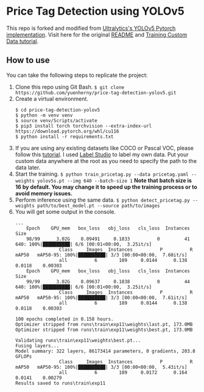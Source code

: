 # Price Tag Detection using YOLOv5

This repo is forked and modified from [Ultralytics's YOLOv5 Pytorch implementation](https://github.com/ultralytics/yolov5). Visit here for the original [README](https://github.com/ultralytics/yolov5#readme) and [Training Custom Data tutorial](https://github.com/ultralytics/yolov5/wiki/Train-Custom-Data).

## How to use
You can take the following steps to replicate the project:
1. Clone this repo using Git Bash.
    `$ git clone https://github.com/yuenherny/price-tag-detection-yolov5.git`
2. Create a virtual environment.
    ```
    $ cd price-tag-detection-yolov5
    $ python -m venv venv
    $ source venv/Scripts/activate
    $ pip3 install torch torchvision --extra-index-url https://download.pytorch.org/whl/cu116
    $ python install -r requirements.txt
    ```
3. If you are using any existing datasets like COCO or Pascal VOC, please follow this [tutorial](https://github.com/ultralytics/yolov5/wiki/Train-Custom-Data#3-train). I used [Label Studio](https://labelstud.io/) to label my own data. Put your custom data anywhere at the root as you need to specify the path to the data later.
4. Start the training.
    `$ python train_pricetag.py --data pricetag.yaml --weights yolov5s.pt --img 640 --batch-size 1`
    **Note that batch size is 16 by default. You may change it to speed up the training process or to avoid memory issues.**
5. Perform inference using the same data.
    `$ python detect_pricetag.py --weights path/to/best_model.pt --source path/to/images`
6. You will get some output in the console.
    ```
    ...
        Epoch    GPU_mem   box_loss   obj_loss   cls_loss  Instances       Size
        98/99      3.02G    0.09491     0.1833          0         41        640: 100%|██████████| 6/6 [00:01<00:00,  3.25it/s]
                    Class     Images  Instances          P          R      mAP50   mAP50-95: 100%|██████████| 3/3 [00:00<00:00,  7.60it/s]
                    all          6        189     0.0144      0.138     0.0118    0.00303
        Epoch    GPU_mem   box_loss   obj_loss   cls_loss  Instances       Size
        99/99      3.02G    0.09637     0.1838          0         44        640: 100%|██████████| 6/6 [00:01<00:00,  3.25it/s]
                    Class     Images  Instances          P          R      mAP50   mAP50-95: 100%|██████████| 3/3 [00:00<00:00,  7.61it/s]
                    all          6        189     0.0144      0.138     0.0118    0.00303

    100 epochs completed in 0.158 hours.
    Optimizer stripped from runs\train\exp11\weights\last.pt, 173.0MB
    Optimizer stripped from runs\train\exp11\weights\best.pt, 173.0MB

    Validating runs\train\exp11\weights\best.pt...
    Fusing layers...
    Model summary: 322 layers, 86173414 parameters, 0 gradients, 203.8 GFLOPs
                    Class     Images  Instances          P          R      mAP50   mAP50-95: 100%|██████████| 3/3 [00:00<00:00,  5.43it/s]
                    all          6        189     0.0172      0.164     0.0141    0.00279
    Results saved to runs\train\exp11
    ```